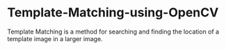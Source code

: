 # Template-Matching-using-OpenCV
 Template Matching is a method for searching and finding the location of a template image in a larger image.
